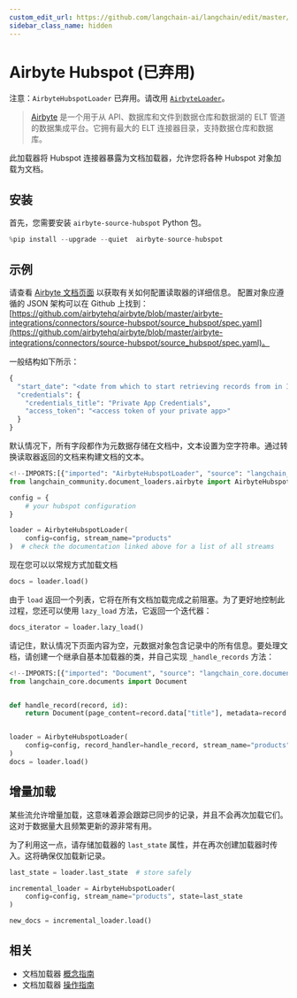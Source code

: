 ```yaml
---
custom_edit_url: https://github.com/langchain-ai/langchain/edit/master/docs/docs/integrations/document_loaders/airbyte_hubspot.ipynb
sidebar_class_name: hidden
---
```

# Airbyte Hubspot (已弃用)

注意：`AirbyteHubspotLoader` 已弃用。请改用 [`AirbyteLoader`](/docs/integrations/document_loaders/airbyte)。

>[Airbyte](https://github.com/airbytehq/airbyte) 是一个用于从 API、数据库和文件到数据仓库和数据湖的 ELT 管道的数据集成平台。它拥有最大的 ELT 连接器目录，支持数据仓库和数据库。

此加载器将 Hubspot 连接器暴露为文档加载器，允许您将各种 Hubspot 对象加载为文档。

## 安装

首先，您需要安装 `airbyte-source-hubspot` Python 包。


```python
%pip install --upgrade --quiet  airbyte-source-hubspot
```

## 示例

请查看 [Airbyte 文档页面](https://docs.airbyte.com/integrations/sources/hubspot/) 以获取有关如何配置读取器的详细信息。
配置对象应遵循的 JSON 架构可以在 Github 上找到：[https://github.com/airbytehq/airbyte/blob/master/airbyte-integrations/connectors/source-hubspot/source_hubspot/spec.yaml](https://github.com/airbytehq/airbyte/blob/master/airbyte-integrations/connectors/source-hubspot/source_hubspot/spec.yaml)。

一般结构如下所示：
```python
{
  "start_date": "<date from which to start retrieving records from in ISO format, e.g. 2020-10-20T00:00:00Z>",
  "credentials": {
    "credentials_title": "Private App Credentials",
    "access_token": "<access token of your private app>"
  }
}
```

默认情况下，所有字段都作为元数据存储在文档中，文本设置为空字符串。通过转换读取器返回的文档来构建文档的文本。


```python
<!--IMPORTS:[{"imported": "AirbyteHubspotLoader", "source": "langchain_community.document_loaders.airbyte", "docs": "https://python.langchain.com/api_reference/community/document_loaders/langchain_community.document_loaders.airbyte.AirbyteHubspotLoader.html", "title": "Airbyte Hubspot (Deprecated)"}]-->
from langchain_community.document_loaders.airbyte import AirbyteHubspotLoader

config = {
    # your hubspot configuration
}

loader = AirbyteHubspotLoader(
    config=config, stream_name="products"
)  # check the documentation linked above for a list of all streams
```

现在您可以以常规方式加载文档


```python
docs = loader.load()
```

由于 `load` 返回一个列表，它将在所有文档加载完成之前阻塞。为了更好地控制此过程，您还可以使用 `lazy_load` 方法，它返回一个迭代器：


```python
docs_iterator = loader.lazy_load()
```

请记住，默认情况下页面内容为空，元数据对象包含记录中的所有信息。要处理文档，请创建一个继承自基本加载器的类，并自己实现 `_handle_records` 方法：


```python
<!--IMPORTS:[{"imported": "Document", "source": "langchain_core.documents", "docs": "https://python.langchain.com/api_reference/core/documents/langchain_core.documents.base.Document.html", "title": "Airbyte Hubspot (Deprecated)"}]-->
from langchain_core.documents import Document


def handle_record(record, id):
    return Document(page_content=record.data["title"], metadata=record.data)


loader = AirbyteHubspotLoader(
    config=config, record_handler=handle_record, stream_name="products"
)
docs = loader.load()
```

## 增量加载

某些流允许增量加载，这意味着源会跟踪已同步的记录，并且不会再次加载它们。这对于数据量大且频繁更新的源非常有用。

为了利用这一点，请存储加载器的 `last_state` 属性，并在再次创建加载器时传入。这将确保仅加载新记录。


```python
last_state = loader.last_state  # store safely

incremental_loader = AirbyteHubspotLoader(
    config=config, stream_name="products", state=last_state
)

new_docs = incremental_loader.load()
```


## 相关

- 文档加载器 [概念指南](/docs/concepts/#document-loaders)
- 文档加载器 [操作指南](/docs/how_to/#document-loaders)
